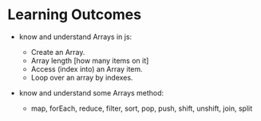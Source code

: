# Learning Outcomes

- know and understand Arrays in js:
   - Create an Array.
   - Array length [how many items on it]
   - Access (index into) an Array item.
   - Loop over an array by indexes.

- know and understand some Arrays method:
   - map, forEach, reduce, filter, sort, pop, push, shift, unshift, join, split
